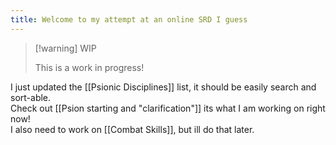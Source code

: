 ```yaml
---
title: Welcome to my attempt at an online SRD I guess
---
```


>[!warning] WIP
>
>This is a work in progress!

I just updated the [[Psionic Disciplines]] list, it should be easily search and sort-able.  
Check out [[Psion starting and "clarification"]] its what I am working on right now!  
I also need to work on [[Combat Skills]], but ill do that later.  
